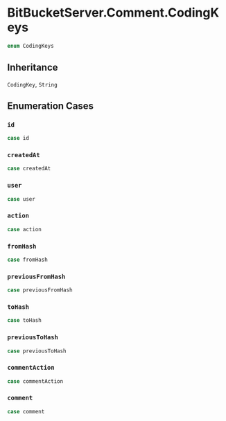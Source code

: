 # BitBucketServer.Comment.CodingKeys

``` swift
enum CodingKeys
```

## Inheritance

`CodingKey`, `String`

## Enumeration Cases

### `id`

``` swift
case id
```

### `createdAt`

``` swift
case createdAt
```

### `user`

``` swift
case user
```

### `action`

``` swift
case action
```

### `fromHash`

``` swift
case fromHash
```

### `previousFromHash`

``` swift
case previousFromHash
```

### `toHash`

``` swift
case toHash
```

### `previousToHash`

``` swift
case previousToHash
```

### `commentAction`

``` swift
case commentAction
```

### `comment`

``` swift
case comment
```
